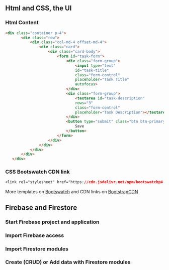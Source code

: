 
 
 ## Html and CSS, the UI
 ### Html Content
 ```html
<div class="container p-4">
        <div class="row">
            <div class="col-md-4 offset-md-4">
                <div class="card">
                    <div class="card-body">
                        <form id="task-form">
                            <div class="form-group">
                                <input type="text"
                                id="task-title"
                                class="form-control"
                                placeholder="Task Title"
                                autofocus>
                            </div>
                            <div class="form-group">
                                <textarea id="task-description"
                                rows="3"
                                class="form-control"
                                placeholder="Task Description"></textarea>
                            </div>
                            <button type="submit" class="btn btn-primary" id="btn-task-form">
                                Save
                            </button>
                        </form>
                    </div>
                </div>
            </div>
        </div>
    </div>
```

### CSS Bootswatch CDN link

```CSS
<link rel="stylesheet" href="https://cdn.jsdelivr.net/npm/bootswatch@4.5.2/dist/pulse/bootstrap.min.css">
```

More templates on [Bootswatch](https://bootswatch.com/) and CDN links on [BootstrapCDN](https://www.bootstrapcdn.com/bootswatch/)

## Firebase and Firestore
### Start Firebase project and application

### Import Firebase access

### Import Firestore modules 

### Create (**C**RUD) or Add data with Firestore modules 
